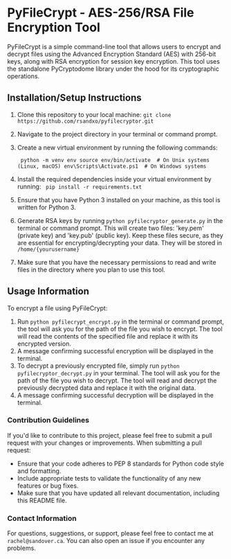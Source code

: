 # PyFileCrypt - AES-256/RSA File Encryption Tool


PyFileCrypt is a simple command-line tool that allows users to encrypt and decrypt files using the Advanced Encryption Standard (AES) with 256-bit keys, along with RSA encryption for session key encryption. This tool uses the standalone PyCryptodome library under the hood for its cryptographic operations.

## Installation/Setup Instructions


1. Clone this repository to your local machine: `git clone https://github.com/rsandxo/pyfilecryptor.git`
2. Navigate to the project directory in your terminal or command prompt.
3. Create a new virtual environment by running the following commands:
  
   ` python -m venv env
    source env/bin/activate  # On Unix systems (Linux, macOS)
    env\Scripts\Activate.ps1  # On Windows systems`
   
6. Install the required dependencies inside your virtual environment by running:
   ` pip install -r requirements.txt`

   
5. Ensure that you have Python 3 installed on your machine, as this tool is written for Python 3.
6. Generate RSA keys by running `python pyfilecryptor_generate.py` in the terminal or command prompt. This will create two files: 'key.pem' (private key) and 'key.pub' (public key). Keep these files secure, as they are essential for encrypting/decrypting your data. They will be stored in `/home/{yourusername}`
7. Make sure that you have the necessary permissions to read and write files in the directory where you plan to use this tool.

## Usage Information


To encrypt a file using PyFileCrypt:
1. Run `python pyfilecrypt_encrypt.py` in the terminal or command prompt, the tool will ask you for the path of the file you wish to encrypt. The tool will read the contents of the specified file and replace it with its encrypted version.
2. A message confirming successful encryption will be displayed in the terminal.
3. To decrypt a previously encrypted file, simply run `python pyfilecryptor_decrypt.py` in your terminal. The tool will ask you for the path of the file you wish to decrypt. The tool will read and decrypt the previously decrypted data and replace it with the original data.
4. A message confirming successful decryption will be displayed in the terminal.
   
### Contribution Guidelines


If you'd like to contribute to this project, please feel free to submit a pull request with your changes or improvements. When submitting a pull request:
- Ensure that your code adheres to PEP 8 standards for Python code style and formatting.
- Include appropriate tests to validate the functionality of any new features or bug fixes.
- Make sure that you have updated all relevant documentation, including this README file.

### Contact Information

For questions, suggestions, or support, please feel free to contact me at `rachel@sandover.ca`. You can also open an issue if you encounter any problems.

